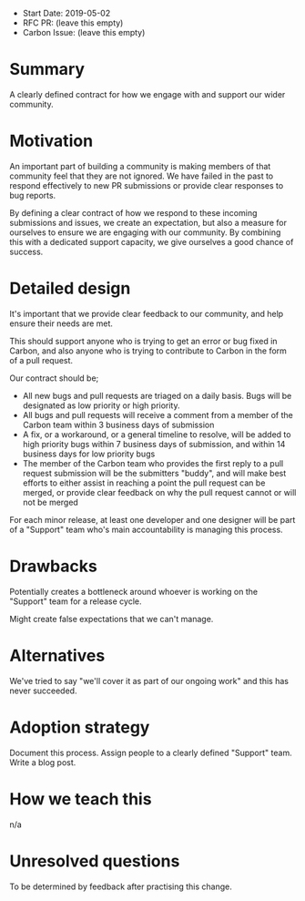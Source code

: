 - Start Date: 2019-05-02
- RFC PR: (leave this empty)
- Carbon Issue: (leave this empty)

# Summary

A clearly defined contract for how we engage with and support our wider community.

# Motivation

An important part of building a community is making members of that community feel that
they are not ignored. We have failed in the past to respond effectively to new PR submissions
or provide clear responses to bug reports.

By defining a clear contract of how we respond to these incoming submissions and issues, we create
an expectation, but also a measure for ourselves to ensure we are engaging with our community. By
combining this with a dedicated support capacity, we give ourselves a good chance of success.

# Detailed design

It's important that we provide clear feedback to our community, and help ensure their needs are met.

This should support anyone who is trying to get an error or bug fixed in Carbon, and also anyone who is trying to contribute to Carbon in the form of a pull request.

Our contract should be;

- All new bugs and pull requests are triaged on a daily basis. Bugs will be designated as low priority or high priority.
- All bugs and pull requests will receive a comment from a member of the Carbon team within 3 business days of submission
- A fix, or a workaround, or a general timeline to resolve, will be added to high priority bugs within 7 business days of submission, and within 14 business days for low priority bugs
- The member of the Carbon team who provides the first reply to a pull request submission will be the submitters "buddy", and will make best efforts to either assist in reaching a point the pull request can be merged, or provide clear feedback on why the pull request cannot or will not be merged

For each minor release, at least one developer and one designer will be part of a "Support" team who's main accountability is managing this process.

# Drawbacks

Potentially creates a bottleneck around whoever is working on the "Support" team for a release cycle.

Might create false expectations that we can't manage.

# Alternatives

We've tried to say "we'll cover it as part of our ongoing work" and this has never succeeded.

# Adoption strategy

Document this process.
Assign people to a clearly defined "Support" team.
Write a blog post.

# How we teach this

n/a

# Unresolved questions

To be determined by feedback after practising this change.
